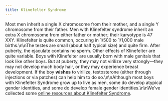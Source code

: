 ```yaml
---
title: Klinefelter Syndrome
---
```


Most men inherit a single X chromosome from their mother, and a single Y chromosome from their father. Men with Klinefelter syndrome inherit an extra X chromosome from either father or mother; their karyotype is 47 <span class="caps">XXY</span>. Klinefelter is quite common, occuring in 1/500 to 1/1,000 male births.\n\nThe testes are small (about half typical size) and quite firm. After puberty, the ejaculate contains no sperm. Other effects of Klinefelter are quite variable. Boys with Klinefelter are usually born with male genitals that look like other boys. But at puberty, they may not virilize very strongly&#8212;they may not develop much body hair, or they may experience breast development. If the boy **wishes** to virilize, testosterone (either through injections or via patches) can help him to do so.\n\nAlthough most boys with Klinefelter Syndrome grow up to live as men, some do develop atypical gender identities, and some do develop female gender identities.\n\nWe&#8217;ve collected some [online resources about Klinefelter Syndrome][1].

 [1]: /taxonomy/term/11